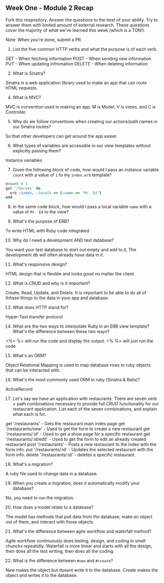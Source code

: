 ## Week One - Module 2 Recap

Fork this respository. Answer the questions to the best of your ability. Try to answer them with limited amount of external research. These questions cover the majority of what we've learned this week (which is a TON!). 

Note: When you're done, submit a PR. 

1. List the five common HTTP verbs and what the purpose is of each verb.

  GET - When fetching information
  POST - When sending new information
  PUT - When updating infromation
  DELETE - When deleting information
  
2. What is Sinatra?

  Sinatra is a web application library used to make an app that can route HTML requests.
  
4. What is MVC?

  MVC is convention used in making an app. M is Model, V is views, and C is Controller.
  
5. Why do we follow conventions when creating our actions/path names in our Sinatra routes?

  So that other developers can get around the app easier.
  
6. What types of variables are accessible in our view templates without explicitly passing them?

  Instance variables
  
7. Given the following block of code, how would I pass an instance variable `count` with a value of `1` to my `index.erb` template?
  
  ```ruby
  @count = 1
  get '/horses' do
    erb :index, :locals => {:name => 'Mr. Ed'}
  end
  ```
  
8. In the same code block, how would I pass a local variable `name` with a value of `Mr. Ed` to the view?

9. What's the purpose of ERB?

  To write HTML with Ruby code integrated
  
10. Why do I need a development AND test database?

  You want your test database to start out empty and add to it, The development db will often already have data in it.

11. What's responsive design?
  
  HTML design that is flexible and looks good no matter the client.

12. What is CRUD and why is it important?
 
  Create, Read, Update, and Delete. It is important to be able to do all of thhese things to the data in your app and database.

13. What does HTTP stand for? 
  
  Hyper-Text transfer protocol

14. What are the two ways to interpolate Ruby in an ERB view template? What's the difference between these two ways?
  
  <%= %> will run the code and display the output.  <% %> will just run the code

15. What's an ORM?
  
  Object Relational Mapping is used to map database rows to ruby objects that can be interacted with.

16. What's the most commonly used ORM in ruby (Sinatra & Rails)?
  
  ActiveRecord

17. Let's say we have an application with restaurants. There are seven verb + path combinations necessary to provide full CRUD functionality for our restaurant application. List each of the seven combinations, and explain what each is for.
  
  get '/restaurants'    -  Gets the restaurant main index page
  get '/restaurants/new'   -  Used to get the form to create a new restaurant
  get '/restaurants/:id'    -  Used to get a show page for a specific restaurant
  get '/restaurants/:id/edit'    -  Used to get the form to edit an already created restaurant
  post '/restaurants'            -  Posts a new restaurant to the index with the form info.
  put '/restaurants/:id'          - Updates the selected restaurant with the form info.
  delete '/restaurants/:id'      - deletes a specific restaurant.

18. What's a migration? 
  
  A ruby file used to change data in a database.

19. When you create a migration, does it automatically modify your database?
  
  No, you need to run the migration.

20. How does a model relate to a database?
 
 The model has methods that pull data from the database, make an object out of them, and interact with those objects.

21. What's the difference between agile workflow and waterfall method?
  
  Agile workflow continuously does testing, design, and coding in small chuncks repeatidly. Waterfall is more linear and starts with all the design, then does all the test writing, then does all the coding.

22. What is the difference between `#new` and `#create`?
  
  New makes the object but doesnt write it to the database. Create makes the object and writes it to the database.
